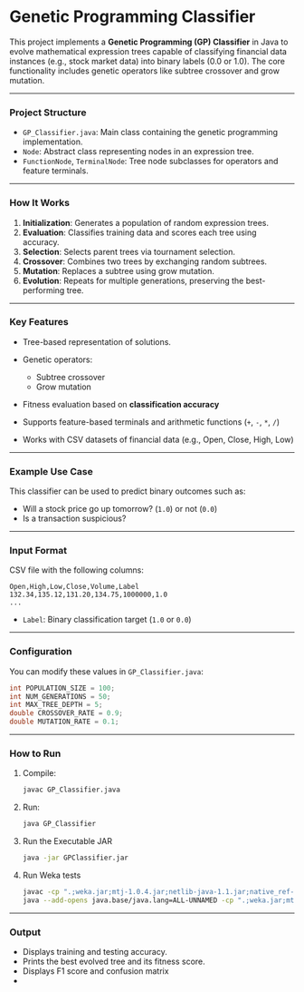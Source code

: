 # Genetic Programming Classifier

This project implements a **Genetic Programming (GP) Classifier** in Java to evolve mathematical expression trees capable of classifying financial data instances (e.g., stock market data) into binary labels (0.0 or 1.0). The core functionality includes genetic operators like subtree crossover and grow mutation.

---

### Project Structure

* `GP_Classifier.java`: Main class containing the genetic programming implementation.
* `Node`: Abstract class representing nodes in an expression tree.
* `FunctionNode`, `TerminalNode`: Tree node subclasses for operators and feature terminals.

---

### How It Works

1. **Initialization**: Generates a population of random expression trees.
2. **Evaluation**: Classifies training data and scores each tree using accuracy.
3. **Selection**: Selects parent trees via tournament selection.
4. **Crossover**: Combines two trees by exchanging random subtrees.
5. **Mutation**: Replaces a subtree using grow mutation.
6. **Evolution**: Repeats for multiple generations, preserving the best-performing tree.

---

### Key Features

* Tree-based representation of solutions.
* Genetic operators:

  * Subtree crossover
  * Grow mutation
* Fitness evaluation based on **classification accuracy**
* Supports feature-based terminals and arithmetic functions (`+`, `-`, `*`, `/`)
* Works with CSV datasets of financial data (e.g., Open, Close, High, Low)

---

### Example Use Case

This classifier can be used to predict binary outcomes such as:

* Will a stock price go up tomorrow? (`1.0`) or not (`0.0`)
* Is a transaction suspicious?

---

### Input Format

CSV file with the following columns:

```csv
Open,High,Low,Close,Volume,Label
132.34,135.12,131.20,134.75,1000000,1.0
...
```

* `Label`: Binary classification target (`1.0` or `0.0`)

---

### Configuration

You can modify these values in `GP_Classifier.java`:

```java
int POPULATION_SIZE = 100;
int NUM_GENERATIONS = 50;
int MAX_TREE_DEPTH = 5;
double CROSSOVER_RATE = 0.9;
double MUTATION_RATE = 0.1;
```

---

### How to Run

1. Compile:

   ```bash
   javac GP_Classifier.java
   ```

2. Run:

   ```bash
   java GP_Classifier 
   ```

3. Run the Executable JAR

   ```bash
   java -jar GPClassifier.jar
   ```

4. Run Weka tests

   ```bash
   javac -cp ".;weka.jar;mtj-1.0.4.jar;netlib-java-1.1.jar;native_ref-java-1.1.jar;native_system-java-1.1.jar" GP_Classifier.java
   java --add-opens java.base/java.lang=ALL-UNNAMED -cp ".;weka.jar;mtj-1.0.4.jar;netlib-java-1.1.jar native_ref-java-1.1.jar;native_system-java-1.1.jar" GP_Classifier

   ```
---


### Output

* Displays training and testing accuracy.
* Prints the best evolved tree and its fitness score.
* Displays F1 score and confusion matrix
* 

